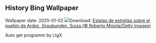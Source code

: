 ## History Bing Wallpaper
Wallpaper date: 2025-01-02
![](https://www.bing.com/th?id=OHR.ArdezSwitzerland_ES-ES4481408701_UHD.jpg&w=1000)Download: [Estelas de estrellas sobre el pueblo de Ardez, Graubunden, Suiza (© Roberto Moiola/Getty Images)](https://www.bing.com/th?id=OHR.ArdezSwitzerland_ES-ES4481408701_UHD.jpg)

Auto get programm by LtgX
